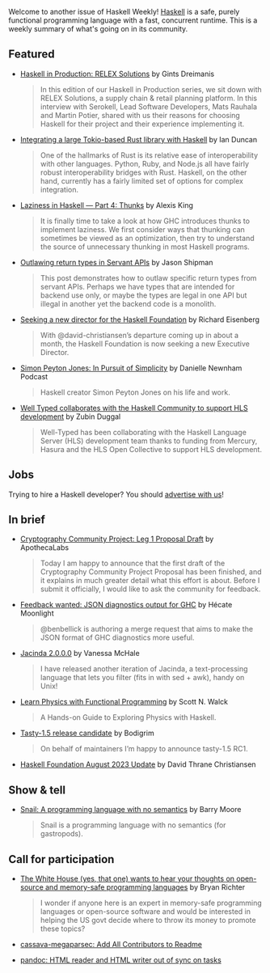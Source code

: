 Welcome to another issue of Haskell Weekly!
[Haskell](https://www.haskell.org) is a safe, purely functional programming language with a fast, concurrent runtime.
This is a weekly summary of what's going on in its community.

## Featured

- [Haskell in Production: RELEX Solutions](https://serokell.io/blog/relex-solutions-interview) by Gints Dreimanis
  > In this edition of our Haskell in Production series, we sit down with RELEX Solutions, a supply chain & retail planning platform. In this interview with Serokell, Lead Software Developers, Mats Rauhala and Martin Potier, shared with us their reasons for choosing Haskell for their project and their experience implementing it.

- [Integrating a large Tokio-based Rust library with Haskell](https://www.iankduncan.com/articles/2023-08-30-integrating-haskell-and-tokio) by Ian Duncan
  > One of the hallmarks of Rust is its relative ease of interoperability with other languages. Python, Ruby, and Node.js all have fairly robust interoperability bridges with Rust. Haskell, on the other hand, currently has a fairly limited set of options for complex integration.

- [Laziness in Haskell — Part 4: Thunks](https://www.youtube.com/watch?v=wC9cpQk7WWA) by Alexis King
  > It is finally time to take a look at how GHC introduces thunks to implement laziness. We first consider ways that thunking can sometimes be viewed as an optimization, then try to understand the source of unnecessary thunking in most Haskell programs.

- [Outlawing return types in Servant APIs](https://jship.github.io/posts/2023-09-04-servant-outlawed-return-types/) by Jason Shipman
  > This post demonstrates how to outlaw specific return types from servant APIs. Perhaps we have types that are intended for backend use only, or maybe the types are legal in one API but illegal in another yet the backend code is a monolith. 
  
- [Seeking a new director for the Haskell Foundation](https://discourse.haskell.org/t/seeking-a-new-director-for-the-haskell-foundation/7497) by Richard Eisenberg
  > With @david-christiansen’s departure coming up in about a month, the Haskell Foundation is now seeking a new Executive Director.
  
- [Simon Peyton Jones: In Pursuit of Simplicity](https://podcasts.apple.com/gb/podcast/simon-peyton-jones-in-pursuit-of-simplicity/id1554305438?i=1000626231690) by Danielle Newnham Podcast
  > Haskell creator Simon Peyton Jones on his life and work.
  
- [Well Typed collaborates with the Haskell Community to support HLS development](https://well-typed.com/blog/2023/09/hls-work/) by Zubin Duggal
  > Well-Typed has been collaborating with the Haskell Language Server (HLS) development team thanks to funding from Mercury, Hasura and the HLS Open Collective to support HLS development.
  
## Jobs

Trying to hire a Haskell developer?
You should [advertise with us](https://haskellweekly.news/advertising.html)!

## In brief

- [Cryptography Community Project: Leg 1 Proposal Draft](https://www.reddit.com/r/haskell/comments/16br970/cryptography_community_project_leg_1_proposal/) by ApothecaLabs
  > Today I am happy to announce that the first draft of the Cryptography Community Project Proposal has been finished, and it explains in much greater detail what this effort is about. Before I submit it officially, I would like to ask the community for feedback.
  
- [Feedback wanted: JSON diagnostics output for GHC](https://discourse.haskell.org/t/feedback-wanted-json-diagnostics-output-for-ghc/7531) by Hécate Moonlight
  > @benbellick is authoring a merge request that aims to make the JSON format of GHC diagnostics more useful.

- [Jacinda 2.0.0.0](https://discourse.haskell.org/t/ann-jacinda-2-0-0-0/7516) by Vanessa McHale
  > I have released another iteration of Jacinda, a text-processing language that lets you filter (fits in with sed + awk), handy on Unix!
  
- [Learn Physics with Functional Programming](https://nostarch.com/learn-physics-functional-programming) by Scott N. Walck
  > A Hands-on Guide to Exploring Physics with Haskell.

- [Tasty-1.5 release candidate](https://discourse.haskell.org/t/tasty-1-5-release-candidate/7496) by Bodigrim
  > On behalf of maintainers I’m happy to announce tasty-1.5 RC1.

- [Haskell Foundation August 2023 Update](https://discourse.haskell.org/t/haskell-foundation-august-2023-update/7521) by David Thrane Christiansen

## Show & tell

- [Snail: A programming language with no semantics](https://discourse.haskell.org/t/snail-a-programming-language-with-no-semantics/7506) by Barry Moore
  > Snail is a programming language with no semantics (for gastropods). 

## Call for participation

- [The White House (yes, that one) wants to hear your thoughts on open-source and memory-safe programming languages](https://discourse.haskell.org/t/the-white-house-yes-that-one-wants-to-hear-your-thoughts-on-open-source-and-memory-safe-programming-languages/7504) by Bryan Richter
  > I wonder if anyone here is an expert in memory-safe programming languages or open-source software and would be interested in helping the US govt decide where to throw its money to promote these topics?

- [cassava-megaparsec: Add All Contributors to Readme](https://github.com/stackbuilders/cassava-megaparsec/issues/35)
- [pandoc: HTML reader and HTML writer out of sync on tasks](https://github.com/jgm/pandoc/issues/9047)
